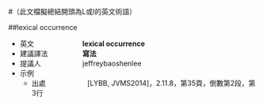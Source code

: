 #（此文檔擬總結開頭為L或l的英文術語）

##lexical occurrence

* 英文　　　　　　　**lexical occurrence**
* 建議譯法　　　　　**寫法**
* 提議人　　　　　　jeffreybaoshenlee
* 示例
  * 出處　　　　　　[LYBB, JVMS2014]，2.11.8，第35頁，倒數第2段，第3行

